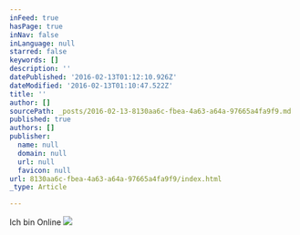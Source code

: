 ```yaml
---
inFeed: true
hasPage: true
inNav: false
inLanguage: null
starred: false
keywords: []
description: ''
datePublished: '2016-02-13T01:12:10.926Z'
dateModified: '2016-02-13T01:10:47.522Z'
title: ''
author: []
sourcePath: _posts/2016-02-13-8130aa6c-fbea-4a63-a64a-97665a4fa9f9.md
published: true
authors: []
publisher:
  name: null
  domain: null
  url: null
  favicon: null
url: 8130aa6c-fbea-4a63-a64a-97665a4fa9f9/index.html
_type: Article

---
```

Ich bin Online ![](https://s3-us-west-2.amazonaws.com/the-grid-img/p/3a578a80604e7196488d847e5f0e0d1d204c8084.jpg)